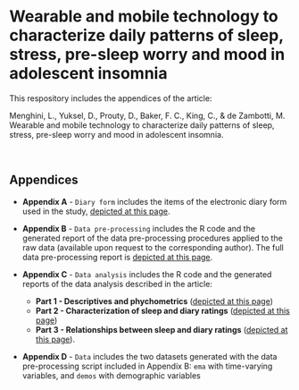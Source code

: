 # Wearable and mobile technology to characterize daily patterns of sleep, stress, pre-sleep worry and mood in adolescent insomnia
This respository includes the appendices of the article:

Menghini, L., Yuksel, D., Prouty, D., Baker, F. C., King, C., & de Zambotti, M. Wearable and mobile technology to characterize daily patterns of sleep, stress, pre-sleep worry and mood in adolescent insomnia.

<br>

## Appendices
- **Appendix A** - `Diary form` includes the items of the electronic diary form used in the study, [depicted at this page](https://sri-human-sleep.github.io/INSA-home/Appendix%20A%20-%20Diary%20form/insa%40home_appendixA_diaryForm.pdf).

- **Appendix B** - `Data pre-processing` includes the R code and the generated report of the data pre-processing procedures applied to the raw data (available upon request to the corresponding author). The full data pre-processing report is [depicted at this page](https://sri-human-sleep.github.io/INSA-home/Appendix%20B%20-%20Data%20pre-processing/insa%40home_dataProcessing.html).

- **Appendix C** - `Data analysis` includes the R code and the generated reports of the data analysis described in the article: 
  - **Part 1 - Descriptives and phychometrics** ([depicted at this page](https://sri-human-sleep.github.io/INSA-home/Appendix%20C%20-%20Data%20analysis/insa%40home_dataAnalysis1.html))
  - **Part 2 - Characterization of sleep and diary ratings** ([depicted at this page](https://sri-human-sleep.github.io/INSA-home/Appendix%20C%20-%20Data%20analysis/insa%40home_dataAnalysis2.html))
  - **Part 3 - Relationships between sleep and diary ratings** ([depicted at this page](https://sri-human-sleep.github.io/INSA-home/Appendix%20C%20-%20Data%20analysis/insa%40home_dataAnalysis3.html)).

- **Appendix D** - `Data` includes the two datasets generated with the data pre-processing script included in Appendix B: `ema` with time-varying variables, and `demos` with demographic variables
